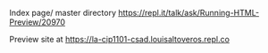 
Index page/ master directory
https://repl.it/talk/ask/Running-HTML-Preview/20970

Preview site at 
https://la-cip1101-csad.louisaltoveros.repl.co

